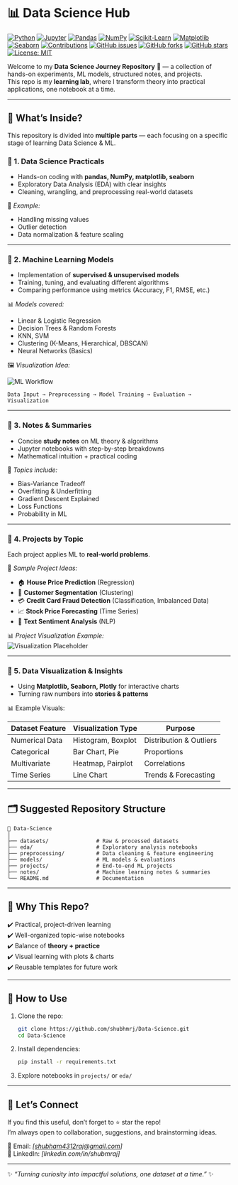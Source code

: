 # 📊 Data Science Hub  

[![Python](https://img.shields.io/badge/Python-3.10+-blue?logo=python)](https://www.python.org/) [![Jupyter](https://img.shields.io/badge/Notebook-Jupyter-orange?logo=jupyter)](https://jupyter.org/) [![Pandas](https://img.shields.io/badge/Library-Pandas-yellow?logo=pandas)](https://pandas.pydata.org/) [![NumPy](https://img.shields.io/badge/Library-NumPy-lightblue?logo=numpy)](https://numpy.org/) [![Scikit-Learn](https://img.shields.io/badge/ML-Scikit--Learn-green?logo=scikitlearn)](https://scikit-learn.org/) [![Matplotlib](https://img.shields.io/badge/Visualization-Matplotlib-red?logo=plotly)](https://matplotlib.org/) [![Seaborn](https://img.shields.io/badge/Visualization-Seaborn-teal)](https://seaborn.pydata.org/) [![Contributions](https://img.shields.io/badge/Contributions-Welcome-orange)](docs/Contributing.md) [![GitHub issues](https://img.shields.io/github/issues/shubhmrj/Data-Science)](https://github.com/shubhmrj/Data-Science/issues) [![GitHub forks](https://img.shields.io/github/forks/shubhmrj/Data-Science)](https://github.com/shubhmrj/Data-Science/network) [![GitHub stars](https://img.shields.io/github/stars/shubhmrj/Data-Science)](https://github.com/shubhmrj/Data-Science/stargazers) [![License: MIT](https://img.shields.io/badge/License-MIT-yellow.svg)](https://opensource.org/licenses/MIT)  

Welcome to my **Data Science Journey Repository** 🚀 — a collection of hands-on experiments, ML models, structured notes, and projects.  
This repo is my **learning lab**, where I transform theory into practical applications, one notebook at a time.  

---

## 🧭 What’s Inside?  

This repository is divided into **multiple parts** — each focusing on a specific stage of learning Data Science & ML.  

### 🔹 1. Data Science Practicals  
- Hands-on coding with **pandas, NumPy, matplotlib, seaborn**  
- Exploratory Data Analysis (EDA) with clear insights  
- Cleaning, wrangling, and preprocessing real-world datasets  

📌 *Example:*  
- Handling missing values  
- Outlier detection  
- Data normalization & feature scaling  

---

### 🔹 2. Machine Learning Models  
- Implementation of **supervised & unsupervised models**  
- Training, tuning, and evaluating different algorithms  
- Comparing performance using metrics (Accuracy, F1, RMSE, etc.)  

📊 *Models covered:*  
- Linear & Logistic Regression  
- Decision Trees & Random Forests  
- KNN, SVM  
- Clustering (K-Means, Hierarchical, DBSCAN)  
- Neural Networks (Basics)  

🖼️ *Visualization Idea:*  

![ML Workflow](https://img.shields.io/badge/ML-Pipeline-blue?style=for-the-badge)  
```
Data Input → Preprocessing → Model Training → Evaluation → Visualization
```

---

### 🔹 3. Notes & Summaries  
- Concise **study notes** on ML theory & algorithms  
- Jupyter notebooks with step-by-step breakdowns  
- Mathematical intuition + practical coding  

📘 *Topics include:*  
- Bias-Variance Tradeoff  
- Overfitting & Underfitting  
- Gradient Descent Explained  
- Loss Functions  
- Probability in ML  

---

### 🔹 4. Projects by Topic  
Each project applies ML to **real-world problems**.  

📌 *Sample Project Ideas:*  
- 🏠 **House Price Prediction** (Regression)  
- 🛒 **Customer Segmentation** (Clustering)  
- 💳 **Credit Card Fraud Detection** (Classification, Imbalanced Data)  
- 📈 **Stock Price Forecasting** (Time Series)  
- 📝 **Text Sentiment Analysis** (NLP)  

📊 *Project Visualization Example:*  
![Visualization Placeholder](https://via.placeholder.com/700x300.png?text=Project+Visualization+Sample)

---

### 🔹 5. Data Visualization & Insights  
- Using **Matplotlib, Seaborn, Plotly** for interactive charts  
- Turning raw numbers into **stories & patterns**  

📊 Example Visuals:  

| Dataset Feature | Visualization Type | Purpose |
|-----------------|--------------------|---------|
| Numerical Data  | Histogram, Boxplot | Distribution & Outliers |
| Categorical     | Bar Chart, Pie     | Proportions |
| Multivariate    | Heatmap, Pairplot  | Correlations |
| Time Series     | Line Chart         | Trends & Forecasting |

---

## 🗂️ Suggested Repository Structure  

```
📁 Data-Science
│
├── datasets/               # Raw & processed datasets
├── eda/                    # Exploratory analysis notebooks
├── preprocessing/          # Data cleaning & feature engineering
├── models/                 # ML models & evaluations
├── projects/               # End-to-end ML projects
├── notes/                  # Machine learning notes & summaries
└── README.md               # Documentation
```

---

## 🚀 Why This Repo?  

✔️ Practical, project-driven learning  
✔️ Well-organized topic-wise notebooks  
✔️ Balance of **theory + practice**  
✔️ Visual learning with plots & charts  
✔️ Reusable templates for future work  

---

## 📢 How to Use  

1. Clone the repo:  
   ```bash
   git clone https://github.com/shubhmrj/Data-Science.git
   cd Data-Science
   ```
2. Install dependencies:  
   ```bash
   pip install -r requirements.txt
   ```
3. Explore notebooks in `projects/` or `eda/`  

---

## 🌟 Let’s Connect  

If you find this useful, don’t forget to ⭐ star the repo!  
I’m always open to collaboration, suggestions, and brainstorming ideas.  

📧 Email: *[shubham4312raj@gmail.com]*  
💼 LinkedIn: *[linkedin.com/in/shubmraj]*  

---

✨ *“Turning curiosity into impactful solutions, one dataset at a time.”* ✨
